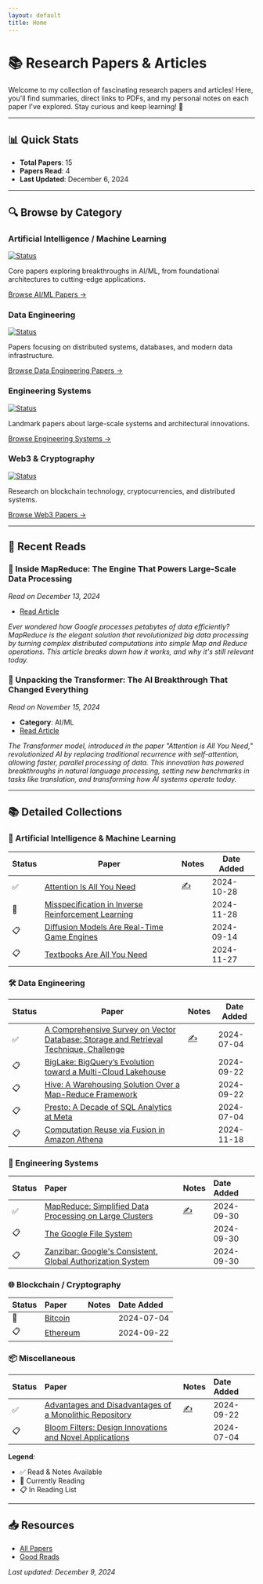 ```yaml
---
layout: default
title: Home
---
```


# 📚 Research Papers & Articles

Welcome to my collection of fascinating research papers and articles! Here, you'll find summaries, direct links to PDFs, and my personal notes on each paper I've explored. Stay curious and keep learning! 🌟

---

## 📊 Quick Stats

- **Total Papers**: 15
- **Papers Read**: 4
- **Last Updated**: December 6, 2024

---

## 🔍 **Browse by Category**

### Artificial Intelligence / Machine Learning

[![Status](https://img.shields.io/badge/Papers-4-blue)]()

Core papers exploring breakthroughs in AI/ML, from foundational architectures to cutting-edge applications.

[Browse AI/ML Papers →](#ai)

### Data Engineering

[![Status](https://img.shields.io/badge/Papers-5-blue)]()

Papers focusing on distributed systems, databases, and modern data infrastructure.

[Browse Data Engineering Papers →](#data-engineering)

### Engineering Systems

[![Status](https://img.shields.io/badge/Papers-3-blue)]()

Landmark papers about large-scale systems and architectural innovations.

[Browse Engineering Systems →](#engineering-systems)

### Web3 & Cryptography

[![Status](https://img.shields.io/badge/Papers-2-blue)]()

Research on blockchain technology, cryptocurrencies, and distributed systems.

[Browse Web3 Papers →](#web3-cryptography)

---

## 📖 **Recent Reads**

### 📝 Inside MapReduce: The Engine That Powers Large-Scale Data Processing
   *Read on December 13, 2024*
   - [Read Article](/papershelf/2024/12/13/mapreduce-simplified-data-processing-on-large-clusters)

   _Ever wondered how Google processes petabytes of data efficiently? MapReduce is the elegant solution that revolutionized big data processing by turning complex distributed computations into simple Map and Reduce operations. This article breaks down how it works, and why it's still relevant today._

### 📝 Unpacking the Transformer: The AI Breakthrough That Changed Everything
   *Read on November 15, 2024*
   - **Category**: AI/ML
   - [Read Article](./_posts/2024-11-15-introduction-to-transformers.md)

   _The Transformer model, introduced in the paper "Attention is All You Need," revolutionized AI by replacing traditional recurrence with self-attention, allowing faster, parallel processing of data. This innovation has powered breakthroughs in natural language processing, setting new benchmarks in tasks like translation, and transforming how AI systems operate today._

---

## 📚 Detailed Collections

### <a name="ai"></a> 🔬 Artificial Intelligence & Machine Learning

| Status | Paper | Notes | Date Added |
|--------|-------|-------|------------|
| ✅ | [Attention Is All You Need](./assets/papers/ai/attention_is_all_you_need.pdf) | [✍️](./_posts/2024-11-15-introduction-to-transformers.md) | 2024-10-28 |
| 📖 | [Misspecification in Inverse Reinforcement Learning](./assets/papers/ai/misspecification_in_inverse_reinforcement_learning.pdf) |  | 2024-11-28 |
| 📋 | [Diffusion Models Are Real-Time Game Engines](./assets/papers/ai/diffusion_models_are_real_time_game_engines.pdf) |  | 2024-09-14 |
| 📋 | [Textbooks Are All You Need](./assets/papers/ai/textbooks_are_all_you_need.pdf) |  | 2024-11-27 |


### <a name="data-engineering"></a> 🛠 Data Engineering

| Status | Paper | Notes | Date Added |
|--------|-------|-------|------------|
| ✅ | [A Comprehensive Survey on Vector Database: Storage and Retrieval Technique, Challenge](./assets/papers/data_engineering/a_comprehensive_survey_on_vector_database_storage_and_retrieval_technique_challenge.pdf) | [✍️](./_posts/2024-07-04-comprehensive-survey-on-vector-database.md) | 2024-07-04 |
| 📋 | [BigLake: BigQuery’s Evolution toward a Multi-Cloud Lakehouse](./assets/papers/data_engineering/biglake_bigquery_s_evolution_toward_a_multi_cloud_lakehouse.pdf) |  | 2024-09-22 |
| 📋 | [Hive: A Warehousing Solution Over a Map-Reduce Framework](./assets/papers/data_engineering/hive_a_warehousing_solution_over_a_map_reduce_framework.pdf) |  | 2024-09-22 |
| 📋 | [Presto: A Decade of SQL Analytics at Meta](./assets/papers/data_engineering/presto_a_decade_of_sql_analytics_at_meta.pdf)| | 2024-07-04 |
| 📋 | [Computation Reuse via Fusion in Amazon Athena](./assets/papers/data_engineering/computation_reuse_via_fusion_in_amazon_athena.pdf)|  | 2024-11-18 |

### 🚀 Engineering Systems

| Status | Paper | Notes | Date Added |
|:-------|:------|:------|:-----------|
| ✅ | [MapReduce: Simplified Data Processing on Large Clusters](./assets/papers/marvels/mapreduce_simplified_data_processing_on_large_clusters.pdf) | [✍️](./_posts/2024-12-13-mapreduce-simplified-data-processing-on-large-clusters.md) | 2024-09-30 |
| 📋 | [The Google File System](./assets/papers/marvels/the_google_file_system.pdf) | | 2024-09-30 |
| 📋 | [Zanzibar: Google's Consistent, Global Authorization System](./assets/papers/marvels/zanzibar_google's_consistent,_global_authorization_system.pdf) | | 2024-09-30 |

### 🌐 Blockchain / Cryptography

| Status | Paper | Notes | Date Added |
|:-------|:------|:------|:-----------|
| 📖 | [Bitcoin](./assets/papers/web3/bitcoin.pdf) | | 2024-07-04 |
| 📋 | [Ethereum](./assets/goodreads/ethereum.pdf) | | 2024-09-22 |

### 📦 Miscellaneous

| Status | Paper | Notes | Date Added |
|:-------|:------|:------|:-----------|
| ✅ | [Advantages and Disadvantages of a Monolithic Repository](./assets/papers/misc/advantage_and_disadvantages_of_a_monolithic_repository.pdf) | [✍️](./_posts/2024-09-08-advantages-disadvantages-monolithic-repo.md) | 2024-09-22 |
| 📋 | [Bloom Filters: Design Innovations and Novel Applications](./assets/papers/misc/bloom_filters_design_innovations_and_novel_applications.pdf)| | 2024-07-04 |


**Legend**:
- ✅ Read & Notes Available
- 📖 Currently Reading
- 📋 In Reading List

--- 

## 📥 **Resources**
- [All Papers](https://github.com/legendary-acp/papershelf/tree/main/assets/papers)
- [Good Reads](https://github.com/legendary-acp/papershelf/tree/main/assets/goodreads)

*Last updated: December 9, 2024*
